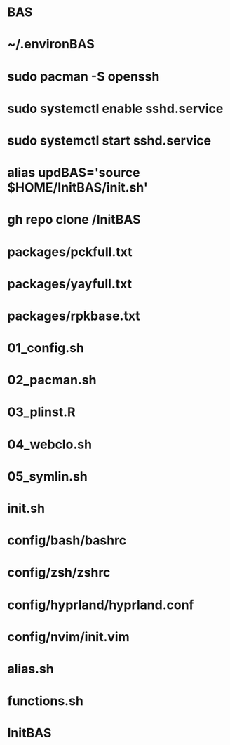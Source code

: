# BAS
# ~/.environBAS

# sudo pacman -S openssh 
# sudo systemctl enable sshd.service
# sudo systemctl start sshd.service
# alias updBAS='source $HOME/InitBAS/init.sh' 
# gh repo clone <username>/InitBAS

# packages/pckfull.txt
# packages/yayfull.txt
# packages/rpkbase.txt

# 01_config.sh
# 02_pacman.sh
# 03_plinst.R
# 04_webclo.sh
# 05_symlin.sh
# init.sh

# config/bash/bashrc
# config/zsh/zshrc
# config/hyprland/hyprland.conf
# config/nvim/init.vim
# alias.sh
# functions.sh
# InitBAS


